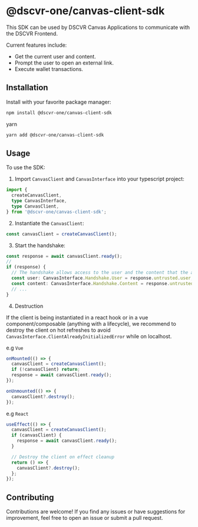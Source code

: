 # @dscvr-one/canvas-client-sdk

This SDK can be used by DSCVR Canvas Applications to communicate with the DSCVR Frontend.

Current features include:

- Get the current user and content.
- Prompt the user to open an external link.
- Execute wallet transactions.

## Installation

Install with your favorite package manager:

```bash
npm install @dscvr-one/canvas-client-sdk
```

yarn

```bash
yarn add @dscvr-one/canvas-client-sdk
```

## Usage

To use the SDK:

1. Import `CanvasClient` and `CanvasInterface` into your typescript project:

```typescript
import {
  createCanvasClient,
  type CanvasInterface,
  type CanvasClient,
} from '@dscvr-one/canvas-client-sdk';
```

2. Instantiate the `CanvasClient`:

```typescript
const canvasClient = createCanvasClient();
```

3. Start the handshake:

```typescript
const response = await canvasClient.ready();
//
if (response) {
  // The handshake allows access to the user and the content that the application is embedded in.
  const user: CanvasInterface.Handshake.User = response.untrusted.user;
  const content: CanvasInterface.Handshake.Content = response.untrusted.content;
  // ...
}
```

4. Destruction

If the client is being instantiated in a react hook or in a vue component/composable (anything with a lifecycle),
we recommend to destroy the client on hot refreshes to avoid `CanvasInterface.ClientAlreadyInitializedError` while on localhost.

e.g `Vue`

```typescript
onMounted(() => {
  canvasClient = createCanvasClient();
  if (!canvasClient) return;
  response = await canvasClient.ready();
});

onUnmounted(() => {
  canvasClient?.destroy();
});
```

e.g `React`

```typescript
useEffect(() => {
  canvasClient = createCanvasClient();
  if (canvasClient) {
    response = await canvasClient.ready();
  }

  // Destroy the client on effect cleanup
  return () => {
    canvasClient?.destroy();
  };
});
```

## Contributing

Contributions are welcome! If you find any issues or have suggestions for improvement, feel free to open an issue or submit a pull request.
